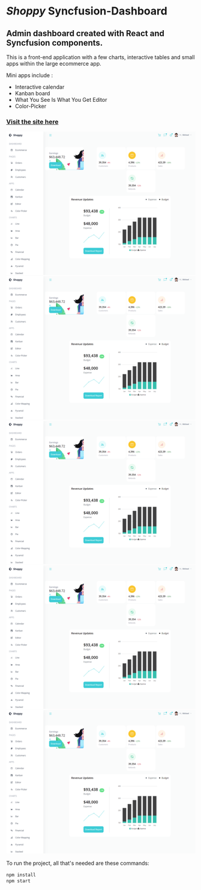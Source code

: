 # *Shoppy* Syncfusion-Dashboard
## Admin dashboard created with **React** and **Syncfusion** components.

This is a front-end application with a few charts, interactive tables and small apps within the large ecommerce app.

Mini apps include :
* Interactive calendar
* Kanban board 
* What You See Is What You Get Editor
* Color-Picker

### [Visit the site here](https://shoppysyncfusion-dashboard.netlify.app/ "Shoppy Syncfusion Dashboard site")

![Dashboard Image](/README-images/homepage.png "Shoppy home page")
![Dashboard Image](./README-images/homepage.png "Shoppy home page")
![Dashboard Image](README-images/homepage.png "Shoppy home page")
<img src="./README-images/homepage.png">
<img src="README-images/homepage.png">

To run the project, all that's needed are these commands:

```
npm install 
npm start
```

